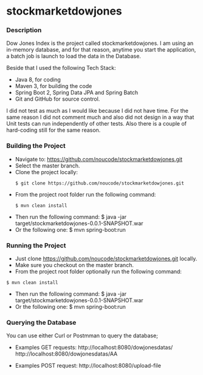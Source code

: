 # stockmarketdowjones

### Description
Dow Jones Index is the project called stockmarketdowjones. 
I am using an in-memory database, and for that reason, anytime you start the application, a batch job is launch to load the data in the Database.

Beside that I used the following Tech Stack:
- Java 8, for coding
- Maven 3, for building the code
- Spring Boot 2, Spring Data JPA and Spring Batch
- Git and GitHub for source control.

I did not test as much as I would like because I did not have time. 
For the same reason I did not comment much and also did not design in a way that Unit tests can run independently of other tests. 
Also there is a couple of hard-coding still for the same reason.

### Building the Project
- Navigate to: https://github.com/noucode/stockmarketdowjones.git 
- Select the master branch.
- Clone the project locally:
  ```
  $ git clone https://github.com/noucode/stockmarketdowjones.git
  ```
- From the project root folder run the following command: 
  ```
  $ mvn clean install
  ```
- Then run the following command: $ java -jar target/stockmarketdowjones-0.0.1-SNAPSHOT.war
- Or the following one: $ mvn spring-boot:run

### Running the Project
- Just clone https://github.com/noucode/stockmarketdowjones.git locally.
- Make sure you checkout on the master branch.
- From the project root folder optionally run the following command: 
```
$ mvn clean install
```
- Then run the following command: $ java -jar target/stockmarketdowjones-0.0.1-SNAPSHOT.war
- Or the following one: $ mvn spring-boot:run

### Querying the Database
You can use either Curl or Postmman to query the database;

- Examples GET requests: http://localhost:8080/dowjonesdatas/
http://localhost:8080/dowjonesdatas/AA

- Examples POST request: http://localhost:8080/upload-file

